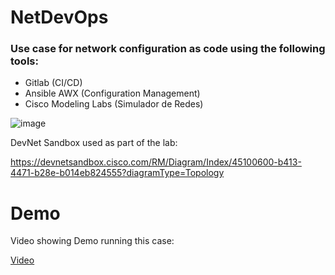 # NetDevOps

### Use case for network configuration as code using the following tools:

- Gitlab (CI/CD)
- Ansible AWX (Configuration Management)
- Cisco Modeling Labs (Simulador de Redes)

![image](https://github.com/dugodoy/netdevops/assets/74388944/5586fa79-82da-4db2-93e6-2fbd6caf972a)

DevNet Sandbox used as part of the lab: 

https://devnetsandbox.cisco.com/RM/Diagram/Index/45100600-b413-4471-b28e-b014eb824555?diagramType=Topology

# Demo

Video showing Demo running this case:

<a href="https://youtu.be/zsQCerkV2hg" target="_blank">Video</a>
